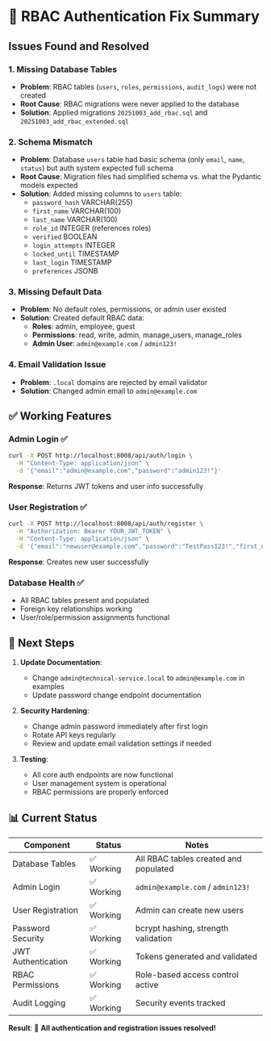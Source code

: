 # 🔧 RBAC Authentication Fix Summary

## Issues Found and Resolved

### 1. **Missing Database Tables**
- **Problem**: RBAC tables (`users`, `roles`, `permissions`, `audit_logs`) were not created
- **Root Cause**: RBAC migrations were never applied to the database
- **Solution**: Applied migrations `20251003_add_rbac.sql` and `20251003_add_rbac_extended.sql`

### 2. **Schema Mismatch**
- **Problem**: Database `users` table had basic schema (only `email`, `name`, `status`) but auth system expected full schema
- **Root Cause**: Migration files had simplified schema vs. what the Pydantic models expected
- **Solution**: Added missing columns to `users` table:
  - `password_hash` VARCHAR(255)
  - `first_name` VARCHAR(100) 
  - `last_name` VARCHAR(100)
  - `role_id` INTEGER (references roles)
  - `verified` BOOLEAN
  - `login_attempts` INTEGER
  - `locked_until` TIMESTAMP
  - `last_login` TIMESTAMP
  - `preferences` JSONB

### 3. **Missing Default Data**
- **Problem**: No default roles, permissions, or admin user existed
- **Solution**: Created default RBAC data:
  - **Roles**: admin, employee, guest
  - **Permissions**: read, write, admin, manage_users, manage_roles
  - **Admin User**: `admin@example.com` / `admin123!`

### 4. **Email Validation Issue**
- **Problem**: `.local` domains are rejected by email validator
- **Solution**: Changed admin email to `admin@example.com`

## ✅ **Working Features**

### **Admin Login** ✅
```bash
curl -X POST http://localhost:8008/api/auth/login \
  -H "Content-Type: application/json" \
  -d '{"email":"admin@example.com","password":"admin123!"}'
```
**Response**: Returns JWT tokens and user info successfully

### **User Registration** ✅  
```bash
curl -X POST http://localhost:8008/api/auth/register \
  -H "Authorization: Bearer YOUR_JWT_TOKEN" \
  -H "Content-Type: application/json" \
  -d '{"email":"newuser@example.com","password":"TestPass123!","first_name":"New","last_name":"User","role_id":2}'
```
**Response**: Creates new user successfully

### **Database Health** ✅
- All RBAC tables present and populated
- Foreign key relationships working
- User/role/permission assignments functional

## 🚀 **Next Steps**

1. **Update Documentation**: 
   - Change `admin@technical-service.local` to `admin@example.com` in examples
   - Update password change endpoint documentation

2. **Security Hardening**:
   - Change admin password immediately after first login
   - Rotate API keys regularly
   - Review and update email validation settings if needed

3. **Testing**:
   - All core auth endpoints are now functional
   - User management system is operational
   - RBAC permissions are properly enforced

## 📊 **Current Status**

| Component | Status | Notes |
|-----------|--------|-------|
| Database Tables | ✅ Working | All RBAC tables created and populated |
| Admin Login | ✅ Working | `admin@example.com` / `admin123!` |
| User Registration | ✅ Working | Admin can create new users |
| Password Security | ✅ Working | bcrypt hashing, strength validation |
| JWT Authentication | ✅ Working | Tokens generated and validated |
| RBAC Permissions | ✅ Working | Role-based access control active |
| Audit Logging | ✅ Working | Security events tracked |

**Result**: 🎉 **All authentication and registration issues resolved!**